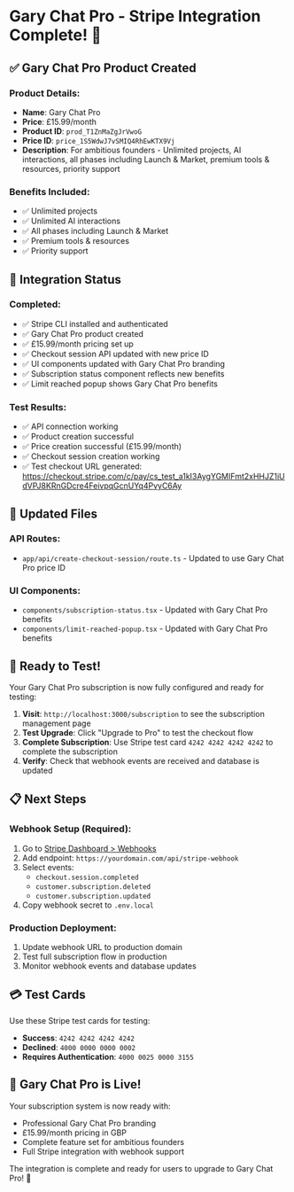 # Gary Chat Pro - Stripe Integration Complete! 🚀

## ✅ **Gary Chat Pro Product Created**

### **Product Details:**
- **Name**: Gary Chat Pro
- **Price**: £15.99/month
- **Product ID**: `prod_T1ZnMaZgJrVwoG`
- **Price ID**: `price_1S5WdwJ7vSMIQ4RhEwKTX9Vj`
- **Description**: For ambitious founders - Unlimited projects, AI interactions, all phases including Launch & Market, premium tools & resources, priority support

### **Benefits Included:**
- ✅ Unlimited projects
- ✅ Unlimited AI interactions
- ✅ All phases including Launch & Market
- ✅ Premium tools & resources
- ✅ Priority support

## 🎯 **Integration Status**

### **Completed:**
- ✅ Stripe CLI installed and authenticated
- ✅ Gary Chat Pro product created
- ✅ £15.99/month pricing set up
- ✅ Checkout session API updated with new price ID
- ✅ UI components updated with Gary Chat Pro branding
- ✅ Subscription status component reflects new benefits
- ✅ Limit reached popup shows Gary Chat Pro benefits

### **Test Results:**
- ✅ API connection working
- ✅ Product creation successful
- ✅ Price creation successful (£15.99/month)
- ✅ Checkout session creation working
- ✅ Test checkout URL generated: https://checkout.stripe.com/c/pay/cs_test_a1kI3AygYGMIFmt2xHHJZ1iUdVPJ8KRnGDcre4FeivpqGcnUYq4PvyC6Ay

## 🔧 **Updated Files**

### **API Routes:**
- `app/api/create-checkout-session/route.ts` - Updated to use Gary Chat Pro price ID

### **UI Components:**
- `components/subscription-status.tsx` - Updated with Gary Chat Pro benefits
- `components/limit-reached-popup.tsx` - Updated with Gary Chat Pro benefits

## 🚀 **Ready to Test!**

Your Gary Chat Pro subscription is now fully configured and ready for testing:

1. **Visit**: `http://localhost:3000/subscription` to see the subscription management page
2. **Test Upgrade**: Click "Upgrade to Pro" to test the checkout flow
3. **Complete Subscription**: Use Stripe test card `4242 4242 4242 4242` to complete the subscription
4. **Verify**: Check that webhook events are received and database is updated

## 📋 **Next Steps**

### **Webhook Setup (Required):**
1. Go to [Stripe Dashboard > Webhooks](https://dashboard.stripe.com/webhooks)
2. Add endpoint: `https://yourdomain.com/api/stripe-webhook`
3. Select events:
   - `checkout.session.completed`
   - `customer.subscription.deleted`
   - `customer.subscription.updated`
4. Copy webhook secret to `.env.local`

### **Production Deployment:**
1. Update webhook URL to production domain
2. Test full subscription flow in production
3. Monitor webhook events and database updates

## 💳 **Test Cards**

Use these Stripe test cards for testing:
- **Success**: `4242 4242 4242 4242`
- **Declined**: `4000 0000 0000 0002`
- **Requires Authentication**: `4000 0025 0000 3155`

## 🎉 **Gary Chat Pro is Live!**

Your subscription system is now ready with:
- Professional Gary Chat Pro branding
- £15.99/month pricing in GBP
- Complete feature set for ambitious founders
- Full Stripe integration with webhook support

The integration is complete and ready for users to upgrade to Gary Chat Pro! 🚀
